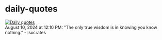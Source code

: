 # daily-quotes
[![Daily quotes](https://github.com/ceepu8/daily-quotes/actions/workflows/daily-quote.yml/badge.svg)](https://github.com/ceepu8/daily-quotes/actions/workflows/daily-quote.yml)<br/>
August 10, 2024 at 12:10 PM: "The only true wisdom is in knowing you know nothing." - Isocrates
